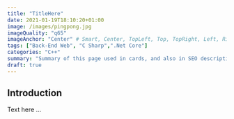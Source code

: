 ```yaml
---
title: "TitleHere"
date: 2021-01-19T18:10:20+01:00
image: /images/pingpong.jpg
imageQuality: "q65"
imageAnchor: "Center" # Smart, Center, TopLeft, Top, TopRight, Left, Right, BottomLeft, Bottom, BottomRight.
tags: ["Back-End Web", "C Sharp",".Net Core"]
categories: "C++" 
summary: "Summary of this page used in cards, and also in SEO description of the page."
draft: true
---
```


## Introduction

Text here ...